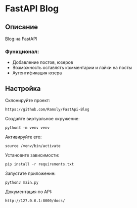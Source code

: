 # FastAPI Blog

## Описание

Blog на FastAPI

### Функционал:

- Добавление постов, юзеров
- Возможность оставлять комментарии и лайки на посты
- Аутентификация юзера

## Настройка

Склонируйте проект:
```
https://github.com/Ramsly/FastApi-Blog
```

Создайте виртуальное окружение:
```
python3 -m venv venv
```

Активируйте его:
```
source /venv/bin/activate
```

Установите зависимости:
```
pip install -r requirements.txt
```

Запустите приложение:
```
python3 main.py
```

Документация по API:
```
http://127.0.0.1:8000/docs/
```